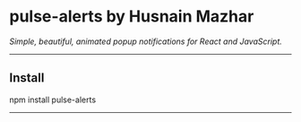 # pulse-alerts by Husnain Mazhar  
*Simple, beautiful, animated popup notifications for React and JavaScript.*

---

## Install

npm install pulse-alerts

---
